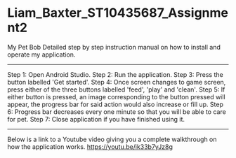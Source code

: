 # Liam_Baxter_ST10435687_Assignment2
My Pet Bob
Detailed step by step instruction manual on how to install and operate my application.
******************************************************************************************
Step 1: Open Android Studio.
Step 2: Run the application.
Step 3: Press the button labelled 'Get started'.
Step 4: Once screen changes to game screen, press either of the three buttons labelled 'feed', 'play' and 'clean'.
Step 5: If either button is pressed, an image corresponding to the button pressed will appear, the progress bar for said action would also increase or fill up.
Step 6: Progress bar decreases every one minute so that you will be able to care for pet.
Step 7: Close application if you have finished using it.
******************************************************************************************
Below is a link to a Youtube video giving you a complete walkthrough on how the application works.
https://youtu.be/ik33b7yJz8g

